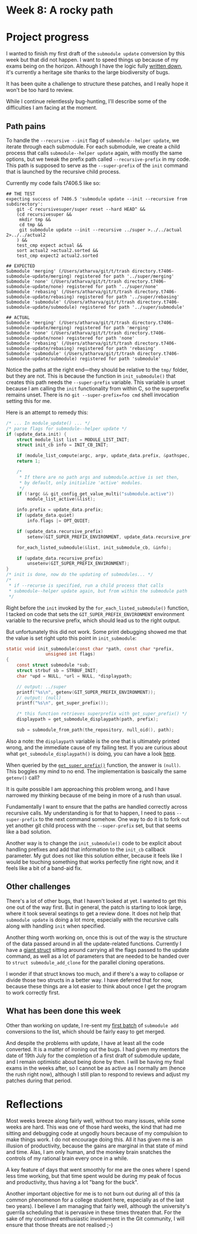 # Week 8: A rocky path

# Project progress

I wanted to finish my first draft of the `submodule update` conversion by this week but that did not happen. I want to speed things up because of my exams being on the horizon. Although I have the logic fully [written down](https://github.com/tfidfwastaken/git/commits/submodule-helper-update-1), it's currently a heritage site thanks to the large biodiversity of bugs.

It has been quite a challenge to structure these patches, and I really hope it won't be too hard to review.

While I continue relentlessly bug-hunting, I'll describe some of the difficulties I am facing at the moment.

## Path pains

To handle the `--recursive --init` flag of `submodule--helper update`, we iterate through each submodule. For each submodule, we create a child process that calls `submodule--helper update` again, with mostly the same options, but we tweak the prefix path called `--recursive-prefix` in my code. This path is supposed to serve as the `--super-prefix` of the `init` command that is launched by the recursive child process.

Currently my code fails t7406.5 like so:

```
## THE TEST
expecting success of 7406.5 'submodule update --init --recursive from subdirectory':
	git -C recursivesuper/super reset --hard HEAD^ &&
	(cd recursivesuper &&
	 mkdir tmp &&
	 cd tmp &&
	 git submodule update --init --recursive ../super >../../actual 2>../../actual2
	) &&
	test_cmp expect actual &&
	sort actual2 >actual2.sorted &&
	test_cmp expect2 actual2.sorted

## EXPECTED
Submodule 'merging' (/Users/atharva/git/t/trash directory.t7406-submodule-update/merging) registered for path '../super/merging'
Submodule 'none' (/Users/atharva/git/t/trash directory.t7406-submodule-update/none) registered for path '../super/none'
Submodule 'rebasing' (/Users/atharva/git/t/trash directory.t7406-submodule-update/rebasing) registered for path '../super/rebasing'
Submodule 'submodule' (/Users/atharva/git/t/trash directory.t7406-submodule-update/submodule) registered for path '../super/submodule'

## ACTUAL
Submodule 'merging' (/Users/atharva/git/t/trash directory.t7406-submodule-update/merging) registered for path 'merging'
Submodule 'none' (/Users/atharva/git/t/trash directory.t7406-submodule-update/none) registered for path 'none'
Submodule 'rebasing' (/Users/atharva/git/t/trash directory.t7406-submodule-update/rebasing) registered for path 'rebasing'
Submodule 'submodule' (/Users/atharva/git/t/trash directory.t7406-submodule-update/submodule) registered for path 'submodule'
```

Notice the paths at the right end—they should be relative to the `tmp/` folder, but they are not. This is because the function in `init_submodule()` that creates this path needs the `--super-prefix` variable. This variable is unset because I am calling the `init` functionality from within C, so the superprefix remains unset. There is no `git --super-prefix=foo cmd` shell invocation setting this for me.

Here is an attempt to remedy this:

```c
/* ... In module_update() ... */
/* parse flags for submodule--helper update */
if (update_data.init) {
    struct module_list list = MODULE_LIST_INIT;
    struct init_cb info = INIT_CB_INIT;

    if (module_list_compute(argc, argv, update_data.prefix, &pathspec, &list) < 0)
    return 1;

    /*
     * If there are no path args and submodule.active is set then,
     * by default, only initialize 'active' modules.
     */
    if (!argc && git_config_get_value_multi("submodule.active"))
        module_list_active(&list);

    info.prefix = update_data.prefix;
    if (update_data.quiet)
        info.flags |= OPT_QUIET;

    if (update_data.recursive_prefix)
        setenv(GIT_SUPER_PREFIX_ENVIRONMENT, update_data.recursive_prefix, 1);

    for_each_listed_submodule(&list, init_submodule_cb, &info);

    if (update_data.recursive_prefix)
        unsetenv(GIT_SUPER_PREFIX_ENVIRONMENT);
}
/* init is done, now do the updating of submodules... */
/*
 * if --recurse is specified, run a child process that calls
 * submodule--helper update again, but from within the submodule path
 */
```

Right before the `init` invoked by the `for_each_listed_submodule()` function, I tacked on code that sets the `GIT_SUPER_PREFIX_ENVIRONMENT` environment variable to the recursive prefix, which should lead us to the right output.

But unfortunately this did not work. Some print debugging showed me that the value is set right upto this point in `init_submodule`:

```c
static void init_submodule(const char *path, const char *prefix,
			   unsigned int flags)
{
	const struct submodule *sub;
	struct strbuf sb = STRBUF_INIT;
	char *upd = NULL, *url = NULL, *displaypath;

	// output: ../super
	printf("%s\n", getenv(GIT_SUPER_PREFIX_ENVIRONMENT));
	// output: (null)
	printf("%s\n", get_super_prefix());

	/* this function retrieves superprefix with get_super_prefix() */
	displaypath = get_submodule_displaypath(path, prefix);

	sub = submodule_from_path(the_repository, null_oid(), path);

```

Also a note: the `displaypath` variable is the one that is ultimately printed wrong, and the immediate cause of my failing test. If you are curious about what `get_submodule_displaypath()` is doing, you can have a look [here](https://github.com/git/git/blob/211eca0895794362184da2be2a2d812d070719d3/builtin/submodule--helper.c#L253-L271).

When queried by the [`get_super_prefix()`](https://github.com/gitgitgadget/git/blob/d486ca60a51c9cb1fe068803c3f540724e95e83a/environment.c#L237-L245) function, the answer is `(null)`. This boggles my mind to no end. The implementation is basically the same `getenv()` call?

It is quite possible I am approaching this problem wrong, and I have narrowed my thinking because of me being in more of a rush than usual.

Fundamentally I want to ensure that the paths are handled correctly across recursive calls. My understanding is for that to happen, I need to pass `--super-prefix` to the next command somehow. One way to do it is to fork out yet another git child process with the `--super-prefix` set, but that seems like a bad solution.

Another way is to change the `init_submodule()` code to be explicit about handling prefixes and add that information to the `init_cb` callback parameter. My gut does not like this solution either, because it feels like I would be touching something that works perfectly fine right now, and it feels like a bit of a band-aid fix.

## Other challenges

There's a lot of other bugs, that I haven't looked at yet. I wanted to get this one out of the way first. But in general, the patch is starting to look large, where it took several seatings to get a review done. It does not help that `submodule update` is doing a lot more, especially with the recursive calls along with handling `init` when specified.

Another thing worth working on, once this is out of the way is the structure of the data passed around in all the update-related functions. Currently I have a [giant struct](https://github.com/tfidfwastaken/git/blob/09dcb05c4035dba46aaaa62cd1f03fc271067cde/builtin/submodule--helper.c#L2044-L2077) sitting around carrying all the flags passed to the update command, as well as a lot of parameters that are needed to be handed over to `struct submodule_add_clone` for the parallel cloning operations.

I wonder if that struct knows too much, and if there's a way to collapse or divide those two structs in a better way. I have deferred that for now, because these things are a lot easier to think about once I get the program to work correctly first.

## What has been done this week

Other than working on update, I re-sent my [first batch](https://lore.kernel.org/git/20210710074801.19917-1-raykar.ath@gmail.com/) of `submodule add` conversions to the list, which should be fairly easy to get merged.

And despite the problems with update, I have at least all the code converted. It is a matter of ironing out the bugs. I had given my mentors the date of 19th July for the completion of a first draft of submodule update, and I remain optimistic about being done by then. I will be having my final exams in the weeks after, so I cannot be as active as I normally am (hence the rush right now), although I still plan to respond to reviews and adjust my patches during that period.

# Reflections

Most weeks breeze along fairly well, without too many issues, while some weeks are hard. This was one of those hard weeks, the kind that had me sitting and debugging code at ungodly hours because of my compulsion to make things work. I do not encourage doing this. All it has given me is an illusion of productivity, because the gains are marginal in that state of mind and time. Alas, I am only human, and the monkey brain snatches the controls of my rational brain every once in a while.

A key feature of days that went smoothly for me are the ones where I spend less time working, but that time spent would be during my peak of focus and productivity, thus having a lot "bang for the buck".

Another important objective for me is to not burn out during all of this (a common phenomenon for a college student here, especially as of the last two years). I believe I am managing that fairly well, although the university's guerrila scheduling that is pervasive in these times threaten that. For the sake of my continued enthusiastic involvement in the Git community, I will ensure that those threats are not realised ;-)
